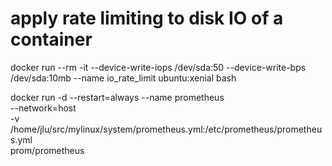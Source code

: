 
# apply rate limiting to disk IO of a container
docker run --rm -it --device-write-iops /dev/sda:50 --device-write-bps /dev/sda:10mb --name io_rate_limit ubuntu:xenial bash

docker run -d --restart=always --name prometheus \
    --network=host \
    -v /home/jlu/src/mylinux/system/prometheus.yml:/etc/prometheus/prometheus.yml \
    prom/prometheus
